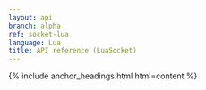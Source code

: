 ```yaml
---
layout: api
branch: alpha
ref: socket-lua
language: Lua
title: API reference (LuaSocket)
---
```

{% include anchor_headings.html html=content %}